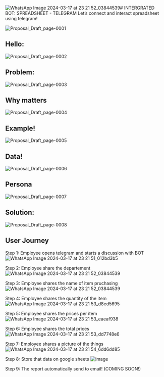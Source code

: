 ![WhatsApp Image 2024-03-17 at 23 21 52_03844539](https://github.com/theres-a-sun/project-telegram-bot-python/assets/146197184/e2a9c5e2-d4aa-40c1-98fb-50d7cf3e14b8)# INTERGRATED BOT: SPREADSHEET - TELEGRAM
Let’s connect and interact spreadsheet using telegram!


![Proposal_Draft_page-0001](https://github.com/theres-a-sun/project-telegram-bot-python/assets/146197184/edf5d0ff-1326-436d-8aff-3b7a4d87fe63)

## Hello:
![Proposal_Draft_page-0002](https://github.com/theres-a-sun/project-telegram-bot-python/assets/146197184/e56ab4fe-62fb-4b3f-95dd-62504765710e)

## Problem:
![Proposal_Draft_page-0003](https://github.com/theres-a-sun/project-telegram-bot-python/assets/146197184/b454541a-255e-4b70-bc80-349e69cb555c)

## Why matters
![Proposal_Draft_page-0004](https://github.com/theres-a-sun/project-telegram-bot-python/assets/146197184/3e0bc5d5-07af-42d9-8808-1222d6fa2710)

## Example!
![Proposal_Draft_page-0005](https://github.com/theres-a-sun/project-telegram-bot-python/assets/146197184/df889263-4256-40f9-8d7b-b26457b14db2)

## Data!
![Proposal_Draft_page-0006](https://github.com/theres-a-sun/project-telegram-bot-python/assets/146197184/ba36c57f-aede-498a-891b-3746610a88d2)

## Persona
![Proposal_Draft_page-0007](https://github.com/theres-a-sun/project-telegram-bot-python/assets/146197184/9cd14fd5-a937-4ba2-8fa4-8732c84504f1)

## Solution:
![Proposal_Draft_page-0008](https://github.com/theres-a-sun/project-telegram-bot-python/assets/146197184/b3d5644f-1f08-47bd-be80-d42e1544313e)

## User Journey

Step 1: Employee opens telegram and starts a discussion with BOT
![WhatsApp Image 2024-03-17 at 23 21 51_012bd3b5](https://github.com/theres-a-sun/project-telegram-bot-python/assets/146197184/a62de762-7853-413f-bc51-6951fd0be4d4)

Step 2: Employee share the departement
![WhatsApp Image 2024-03-17 at 23 21 52_03844539](https://github.com/theres-a-sun/project-telegram-bot-python/assets/146197184/e632a7a8-5382-4598-85da-520bf07b1d6c)

Step 3: Employee shares the name of item pruchasing
![WhatsApp Image 2024-03-17 at 23 21 52_03844539](https://github.com/theres-a-sun/project-telegram-bot-python/assets/146197184/7fde1a8c-35e0-4180-977e-34dbdf3b43ec)

Step 4: Employee shares the quantity of the item
![WhatsApp Image 2024-03-17 at 23 21 53_d8ed5695](https://github.com/theres-a-sun/project-telegram-bot-python/assets/146197184/d2653e18-c742-49e7-ba71-4be094a88747)

Step 5: Employee shares the prices per item
![WhatsApp Image 2024-03-17 at 23 21 53_eaeaf938](https://github.com/theres-a-sun/project-telegram-bot-python/assets/146197184/9ddb07ba-2147-4339-bf80-2718c3ae15a6)

Step 6: Employee shares the total prices
![WhatsApp Image 2024-03-17 at 23 21 53_dd7748e6](https://github.com/theres-a-sun/project-telegram-bot-python/assets/146197184/c4e355f7-f21c-429e-bbac-32cccd207f94)

Step 7: Employee shares a picture of the things
![WhatsApp Image 2024-03-17 at 23 21 54_6dd6dd85](https://github.com/theres-a-sun/project-telegram-bot-python/assets/146197184/9abfbc56-22b4-4d57-a7b4-14b5a35417df)

Step 8: Store that data on google sheets
![image](https://github.com/theres-a-sun/project-telegram-bot-python/assets/146197184/7f6fc4fc-850c-49c4-8cfd-7f3832cac7d5)

Step 9: The report automatically send to email!
(COMING SOON!)
